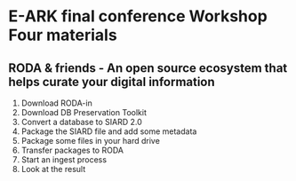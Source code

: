 # E-ARK final conference Workshop Four materials
## RODA & friends - An open source ecosystem that helps curate your digital information

1. Download RODA-in
2. Download DB Preservation Toolkit
3. Convert a database to SIARD 2.0
4. Package the SIARD file and add some metadata
5. Package some files in your hard drive
6. Transfer packages to RODA
7. Start an ingest process
8. Look at the result
